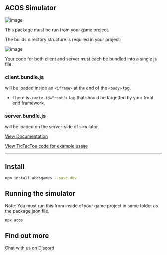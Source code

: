 
## ACOS Simulator

![image](https://cdn.acos.games/file/acospub/acos-logo-combined.png)

This package must be run from your game project.   

The builds directory structure is required in your project:

![image](https://user-images.githubusercontent.com/1610876/148656053-72246d14-9b51-4ebf-acb9-ab560b3fa64c.png)

Your code for both client and server must each be bundled into a single js file.

### **client.bundle.js** 

will be loaded inside an `<iframe>` at the end of the `<body>` tag.  
- There is a `<div id="root">` tag that should be targetted by your front end framework.

### **server.bundle.js**

will be loaded on the server-side of simulator.  



[View Documentation](https://docs.acos.games)

[View TicTacToe code for example usage](https://github.com/acosgames/tictactoe)

--- 

## Install 

```bash
npm install acosgames --save-dev
```


## Running the simulator

Note: You must run this from inside of your game project in same folder as the package.json file.

```bash
npx acos
```


## Find out more 

[Chat with us on Discord](https://discord.gg/ydHkCcNgHD)


